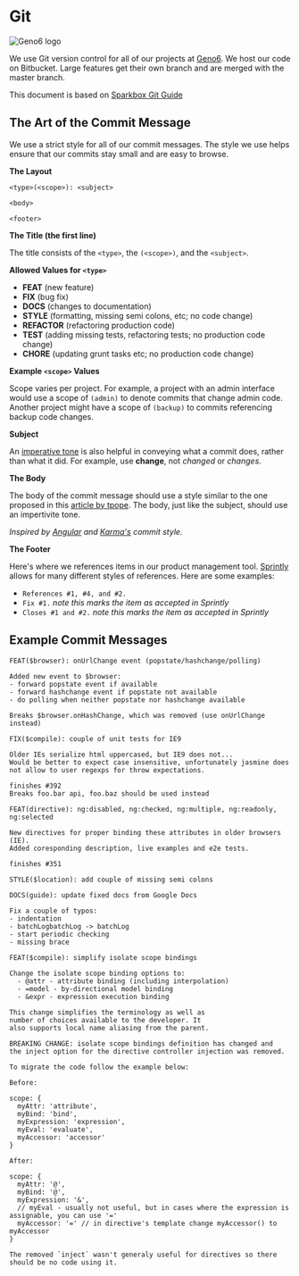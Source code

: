 Git
===

![Geno6 logo](http://geno6.com/wp-content/uploads/2014/08/geno6lgo.png)

We use Git version control for all of our projects at [Geno6]. We host
our code on Bitbucket. Large features get their own branch and are merged with the master branch.

This document is based on [Sparkbox Git Guide]

The Art of the Commit Message
-----------------------------

We use a strict style for all of our commit messages. The style we use helps
ensure that our commits stay small and are easy to browse.

**The Layout**

```
<type>(<scope>): <subject>

<body>

<footer>
```

**The Title (the first line)**

The title consists of the `<type>`, the `(<scope>)`, and the `<subject>`.

**Allowed Values for `<type>`**

- **FEAT** (new feature)
- **FIX** (bug fix)
- **DOCS** (changes to documentation)
- **STYLE** (formatting, missing semi colons, etc; no code change)
- **REFACTOR** (refactoring production code)
- **TEST** (adding missing tests, refactoring tests; no production code change)
- **CHORE** (updating grunt tasks etc; no production code change)

**Example `<scope>` Values**

Scope varies per project. For example, a project with an admin interface would
use a scope of `(admin)` to denote commits that change admin code. Another
project might have a scope of `(backup)` to commits referencing backup code
changes.

**Subject**

An [imperative tone][365] is also helpful in conveying what a commit does,
rather than what it did. For example, use **change**, not _changed_ or
_changes_.

**The Body**

The body of the commit message should use a style similar to the one proposed
in this [article by tpope][tpope]. The body, just like the subject, should use
an impertivite tone.


_Inspired by [Angular][angularc] and [Karma's][karmac] commit style._

**The Footer**

Here's where we references items in our product management tool. [Sprintly][]
allows for many different styles of references. Here are some examples:

*   `References #1, #4, and #2.`
*   `Fix #1.` _note this marks the item as accepted in Sprintly_
*   `Closes #1 and #2.` _note this marks the item as accepted in Sprintly_

Example Commit Messages
-----------------------

```
FEAT($browser): onUrlChange event (popstate/hashchange/polling)

Added new event to $browser:
- forward popstate event if available
- forward hashchange event if popstate not available
- do polling when neither popstate nor hashchange available

Breaks $browser.onHashChange, which was removed (use onUrlChange instead)
```

```
FIX($compile): couple of unit tests for IE9

Older IEs serialize html uppercased, but IE9 does not...
Would be better to expect case insensitive, unfortunately jasmine does
not allow to user regexps for throw expectations.

finishes #392
Breaks foo.bar api, foo.baz should be used instead
```

```
FEAT(directive): ng:disabled, ng:checked, ng:multiple, ng:readonly, ng:selected

New directives for proper binding these attributes in older browsers (IE).
Added coresponding description, live examples and e2e tests.

finishes #351
```

```
STYLE($location): add couple of missing semi colons

DOCS(guide): update fixed docs from Google Docs

Fix a couple of typos:
- indentation
- batchLogbatchLog -> batchLog
- start periodic checking
- missing brace
```

```
FEAT($compile): simplify isolate scope bindings

Change the isolate scope binding options to:
  - @attr - attribute binding (including interpolation)
  - =model - by-directional model binding
  - &expr - expression execution binding

This change simplifies the terminology as well as
number of choices available to the developer. It
also supports local name aliasing from the parent.

BREAKING CHANGE: isolate scope bindings definition has changed and
the inject option for the directive controller injection was removed.

To migrate the code follow the example below:

Before:

scope: {
  myAttr: 'attribute',
  myBind: 'bind',
  myExpression: 'expression',
  myEval: 'evaluate',
  myAccessor: 'accessor'
}

After:

scope: {
  myAttr: '@',
  myBind: '@',
  myExpression: '&',
  // myEval - usually not useful, but in cases where the expression is assignable, you can use '='
  myAccessor: '=' // in directive's template change myAccessor() to myAccessor
}

The removed `inject` wasn't generaly useful for directives so there should be no code using it.
```

[Sparkbox Git Guide]: https://github.com/sparkbox/how_to/blob/master/style/git/README.md
[Geno6]: http://geno6.com
[angularc]: https://docs.google.com/document/d/1QrDFcIiPjSLDn3EL15IJygNPiHORgU1_OOAqWjiDU5Y/edit#
[karmac]: http://karma-runner.github.io/0.8/dev/git-commit-msg.html
[365]: http://365git.tumblr.com/post/3308646748/writing-git-commit-messages
[tpope]: http://tbaggery.com/2008/04/19/a-note-about-git-commit-messages.html
[pull_request]: khttps://help.github.com/articles/using-pull-requests
[Sparkbox]: http://seesparkbox.com
[Sprintly]: https://sprint.ly/
